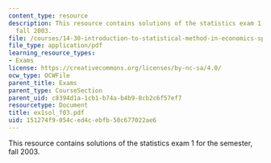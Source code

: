 ```yaml
---
content_type: resource
description: This resource contains solutions of the statistics exam 1 for the semester,
  fall 2003.
file: /courses/14-30-introduction-to-statistical-method-in-economics-spring-2006/151274f9054ced4cebfb50c677022ae6_ex1sol_f03.pdf
file_type: application/pdf
learning_resource_types:
- Exams
license: https://creativecommons.org/licenses/by-nc-sa/4.0/
ocw_type: OCWFile
parent_title: Exams
parent_type: CourseSection
parent_uid: c8394d1a-1cb1-b74a-b4b9-8cb2c6f57ef7
resourcetype: Document
title: ex1sol_f03.pdf
uid: 151274f9-054c-ed4c-ebfb-50c677022ae6
---
```

This resource contains solutions of the statistics exam 1 for the semester, fall 2003.